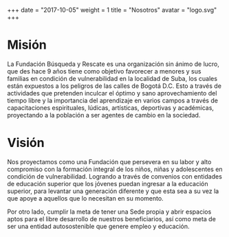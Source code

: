 +++
date = "2017-10-05"
weight = 1
title = "Nosotros"
avatar = "logo.svg"
+++

# Misión
La Fundación Búsqueda y Rescate es una organización sin ánimo de lucro, que des hace 9 años tiene como objetivo favorecer a menores y sus familias en condición de vulnerabilidad en la localidad de Suba, los cuales están expuestos a los peligros de las calles de Bogotá D.C.   Esto a través de actividades que pretenden inculcar el óptimo y sano aprovechamiento del tiempo libre y la importancia del aprendizaje en varios campos a través de capacitaciones espirituales, lúdicas, artísticas, deportivas y académicas, proyectando a la población a ser agentes de cambio en la sociedad.

# Visión

Nos proyectamos como una Fundación que persevera en su labor y alto compromiso con la formación integral de los niños, niñas y adolescentes en condición de vulnerabilidad. Logrando a través de convenios con entidades de educación superior que los jóvenes puedan ingresar a la educación superior, para levantar una generación diferente y que esta sea a su vez la que apoye a aquellos que lo necesitan en su momento.

Por otro lado, cumplir la meta de tener una Sede propia y abrir espacios aptos para el libre desarrollo de nuestros beneficiarios, así como meta de ser una entidad autosostenible que genere empleo y educación.
